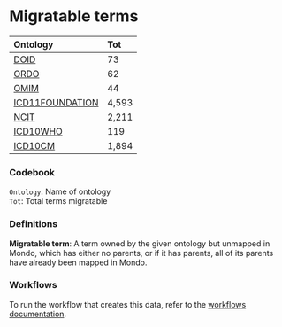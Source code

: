 # Migratable terms
| Ontology                                        | Tot   |
|:------------------------------------------------|:------|
| [DOID](./migrate_doid.md)                       | 73    |
| [ORDO](./migrate_ordo.md)                       | 62    |
| [OMIM](./migrate_omim.md)                       | 44    |
| [ICD11FOUNDATION](./migrate_icd11foundation.md) | 4,593 |
| [NCIT](./migrate_ncit.md)                       | 2,211 |
| [ICD10WHO](./migrate_icd10who.md)               | 119   |
| [ICD10CM](./migrate_icd10cm.md)                 | 1,894 |

### Codebook
`Ontology`: Name of ontology    
`Tot`: Total terms migratable

### Definitions
**Migratable term**: A term owned by the given ontology but unmapped in Mondo, which has either no parents, or if it has 
parents, all of its parents have already been mapped in Mondo.

### Workflows
To run the workflow that creates this data, refer to the [workflows documentation](../developer/workflows.md).